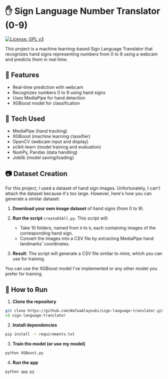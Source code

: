 # ✋ Sign Language Number Translator (0-9)
[![License: GPL v3](https://img.shields.io/badge/License-GPLv3-blue.svg)](https://www.gnu.org/licenses/gpl-3.0)

This project is a machine learning-based Sign Language Translator that recognizes hand signs representing numbers from 0 to 9 using a webcam and predicts them in real time.

## 🎯 Features
- Real-time prediction with webcam
- Recognizes numbers 0 to 9 using hand signs
- Uses MediaPipe for hand detection
- XGBoost model for classification

## 🧠 Tech Used
- MediaPipe (hand tracking)
- XGBoost (machine learning classifier)
- OpenCV (webcam input and display)
- scikit-learn (model training and evaluation)
- NumPy, Pandas (data handling)
- Joblib (model saving/loading)

## 📷 Dataset Creation

For this project, I used a dataset of hand sign images. Unfortunately, I can't attach the dataset because it's too large. However, here's how you can generate a similar dataset:

1. **Download your own image dataset** of hand signs (from 0 to 9).
2. **Run the script** `createDSAll.py`. This script will:
   - Take 10 folders, named from `0` to `9`, each containing images of the corresponding hand sign.
   - Convert the images into a CSV file by extracting MediaPipe hand landmarks' coordinates.

3. **Result**: The script will generate a CSV file similar to mine, which you can use for training.

You can use the XGBoost model I’ve implemented or any other model you prefer for training.

## 🚀 How to Run

1. **Clone the repository**
```bash
git clone https://github.com/WafaaAlayoubi/sign-language-translator.git
cd sign-language-translator
```
2. **Install dependencies**
```bash
pip install -r requirements.txt
```
3. **Train the model (or use my model)**
```bash
python XGBoost.py
```
4. **Run the app**
```bash
python app.py
```
